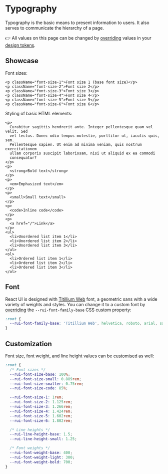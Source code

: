 # Typography

Typography is the basic means to present information to users. It also serves to
communicate the hierarchy of a page.

👉 All values on this page can be changed by
[overriding](/docs/customize/theming/overview) values in your
[design tokens](/docs/foundation/design-tokens).

## Showcase

Font sizes:

```docoff-react-preview
<p className="font-size-1">Font size 1 (base font size)</p>
<p className="font-size-2">Font size 2</p>
<p className="font-size-3">Font size 3</p>
<p className="font-size-4">Font size 4</p>
<p className="font-size-5">Font size 5</p>
<p className="font-size-6">Font size 6</p>
```

Styling of basic HTML elements:

```docoff-react-preview
<p>
  Curabitur sagittis hendrerit ante. Integer pellentesque quam vel velit. Sed
  vel lectus. Donec odio tempus molestie, porttitor ut, iaculis quis, sem.
  Pellentesque sapien. Ut enim ad minima veniam, quis nostrum exercitationem
  ullam corporis suscipit laboriosam, nisi ut aliquid ex ea commodi
  consequatur?
</p>
<p>
  <strong>Bold text</strong>
</p>
<p>
  <em>Emphasized text</em>
</p>
<p>
  <small>Small text</small>
</p>
<p>
  <code>Inline code</code>
</p>
<p>
  <a href="/">Link</a>
</p>
<ul>
  <li>Unordered list item 1</li>
  <li>Unordered list item 2</li>
  <li>Unordered list item 3</li>
</ul>
<ol>
  <li>Ordered list item 1</li>
  <li>Ordered list item 2</li>
  <li>Ordered list item 3</li>
</ol>
```

## Font

React UI is designed with [Titillium Web] font, a geometric sans with a wide
variety of weights and styles. You can change it to a custom font by
[overriding](/docs/customize/theming/overview) the `--rui-font-family-base` CSS
custom property:

```css
:root {
  --rui-font-family-base: 'Titillium Web', helvetica, roboto, arial, sans-serif;
}
```

## Customization

Font size, font weight, and line height values can be
[customised](/docs/customize/theming/overview) as well:

```css
:root {
  /* Font sizes */
  --rui-font-size-base: 100%;
  --rui-font-size-small: 0.889rem;
  --rui-font-size-smaller: 0.75rem;
  --rui-font-size-code: 85%;

  --rui-font-size-1: 1rem;
  --rui-font-size-2: 1.125rem;
  --rui-font-size-3: 1.266rem;
  --rui-font-size-4: 1.424rem;
  --rui-font-size-5: 1.602rem;
  --rui-font-size-6: 1.802rem;

  /* Line heights */
  --rui-line-height-base: 1.5;
  --rui-line-height-small: 1.25;

  /* Font weights */
  --rui-font-weight-base: 400;
  --rui-font-weight-light: 300;
  --rui-font-weight-bold: 700;
}
```

[Titillium Web]: https://fonts.google.com/specimen/Titillium+Web
